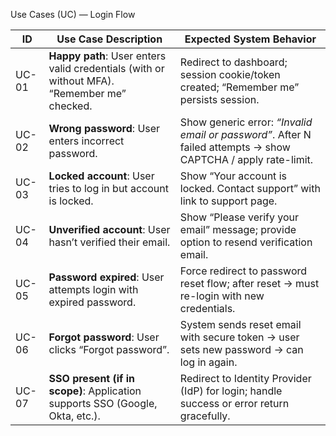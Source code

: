 Use Cases (UC) — Login Flow

| ID     | Use Case Description                                                                 | Expected System Behavior                                                                 |
|--------|---------------------------------------------------------------------------------------|------------------------------------------------------------------------------------------|
| UC-01  | **Happy path**: User enters valid credentials (with or without MFA). “Remember me” checked. | Redirect to dashboard; session cookie/token created; “Remember me” persists session. |
| UC-02  | **Wrong password**: User enters incorrect password.                                   | Show generic error: *“Invalid email or password”*. After N failed attempts → show CAPTCHA / apply rate-limit. |
| UC-03  | **Locked account**: User tries to log in but account is locked.                       | Show “Your account is locked. Contact support” with link to support page.                 |
| UC-04  | **Unverified account**: User hasn’t verified their email.                             | Show “Please verify your email” message; provide option to resend verification email.     |
| UC-05  | **Password expired**: User attempts login with expired password.                      | Force redirect to password reset flow; after reset → must re-login with new credentials.  |
| UC-06  | **Forgot password**: User clicks “Forgot password”.                                   | System sends reset email with secure token → user sets new password → can log in again.  |
| UC-07  | **SSO present (if in scope)**: Application supports SSO (Google, Okta, etc.).         | Redirect to Identity Provider (IdP) for login; handle success or error return gracefully. |